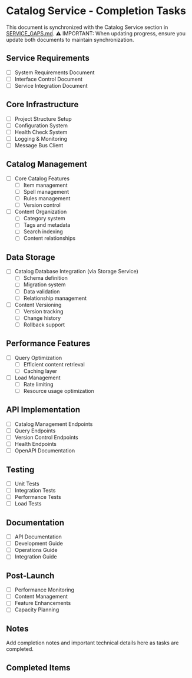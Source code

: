 # Catalog Service - Completion Tasks

This document is synchronized with the Catalog Service section in [SERVICE_GAPS.md](/home/ajs7/dnd_tools/dnd_char_creator/SERVICE_GAPS.md#catalog-service).
⚠️ IMPORTANT: When updating progress, ensure you update both documents to maintain synchronization.

## Service Requirements
- [ ] System Requirements Document
- [ ] Interface Control Document
- [ ] Service Integration Document

## Core Infrastructure
- [ ] Project Structure Setup
- [ ] Configuration System
- [ ] Health Check System
- [ ] Logging & Monitoring
- [ ] Message Bus Client

## Catalog Management
- [ ] Core Catalog Features
  - [ ] Item management
  - [ ] Spell management
  - [ ] Rules management
  - [ ] Version control
- [ ] Content Organization
  - [ ] Category system
  - [ ] Tags and metadata
  - [ ] Search indexing
  - [ ] Content relationships

## Data Storage
- [ ] Catalog Database Integration (via Storage Service)
  - [ ] Schema definition
  - [ ] Migration system
  - [ ] Data validation
  - [ ] Relationship management
- [ ] Content Versioning
  - [ ] Version tracking
  - [ ] Change history
  - [ ] Rollback support

## Performance Features
- [ ] Query Optimization
  - [ ] Efficient content retrieval
  - [ ] Caching layer
- [ ] Load Management
  - [ ] Rate limiting
  - [ ] Resource usage optimization

## API Implementation
- [ ] Catalog Management Endpoints
- [ ] Query Endpoints
- [ ] Version Control Endpoints
- [ ] Health Endpoints
- [ ] OpenAPI Documentation

## Testing
- [ ] Unit Tests
- [ ] Integration Tests
- [ ] Performance Tests
- [ ] Load Tests

## Documentation
- [ ] API Documentation
- [ ] Development Guide
- [ ] Operations Guide
- [ ] Integration Guide

## Post-Launch
- [ ] Performance Monitoring
- [ ] Content Management
- [ ] Feature Enhancements
- [ ] Capacity Planning

## Notes
Add completion notes and important technical details here as tasks are completed.

## Completed Items